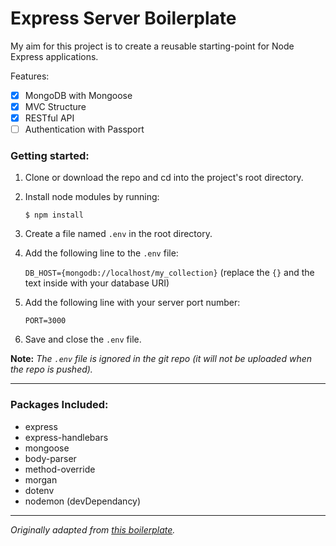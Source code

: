# Express Server Boilerplate

My aim for this project is to create a reusable starting-point for Node Express applications.

Features:

- [x] MongoDB with Mongoose
- [x] MVC Structure
- [x] RESTful API
- [ ] Authentication with Passport

### Getting started:

1. Clone or download the repo and cd into the project's root directory.

2. Install node modules by running:

   `$ npm install`

3. Create a file named `.env` in the root directory.

4. Add the following line to the `.env` file:


    `DB_HOST={mongodb://localhost/my_collection}`
    (replace the `{}` and the text inside with your database URI)

5. Add the following line with your server port number:

   `PORT=3000`

6. Save and close the `.env` file.

**Note:** _The `.env` file is ignored in the git repo (it will not be uploaded when the repo is pushed)._

---

### Packages Included:

- express
- express-handlebars
- mongoose
- body-parser
- method-override
- morgan
- dotenv
- nodemon (devDependancy)

---

_Originally adapted from [this boilerplate](https://github.com/CoderAcademy-SYD/express-boilerplate)._
